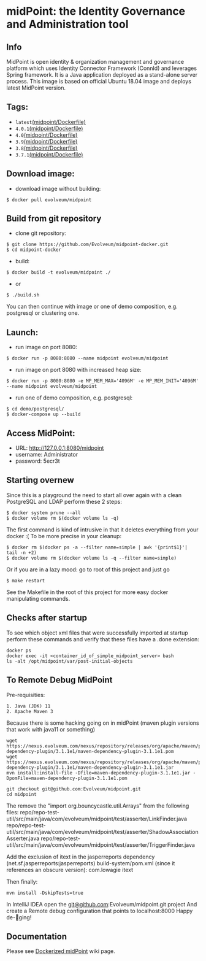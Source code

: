 # midPoint: the Identity Governance and Administration tool
## Info
MidPoint is open identity & organization management and governance platform which uses Identity Connector Framework (ConnId) and leverages Spring framework. It is a Java application deployed as a stand-alone server process. This image is based on official Ubuntu 18.04 image and deploys latest MidPoint version.

## Tags:
- `latest`[(midpoint/Dockerfile)](https://github.com/Evolveum/midpoint-docker)
- `4.0.1`[(midpoint/Dockerfile)](https://github.com/Evolveum/midpoint-docker/tree/4.0.1)
- `4.0`[(midpoint/Dockerfile)](https://github.com/Evolveum/midpoint-docker/tree/4.0)
- `3.9`[(midpoint/Dockerfile)](https://github.com/Evolveum/midpoint-docker/tree/3.9)
- `3.8`[(midpoint/Dockerfile)](https://github.com/Evolveum/midpoint-docker/tree/3.8)
- `3.7.1`[(midpoint/Dockerfile)](https://github.com/Evolveum/midpoint-docker/tree/3.7.1)

## Download image:
- download image without building:
```
$ docker pull evolveum/midpoint
```

## Build from git repository  
- clone git repository:
```
$ git clone https://github.com/Evolveum/midpoint-docker.git
$ cd midpoint-docker
```
- build:
```
$ docker build -t evolveum/midpoint ./
```
- or
```
$ ./build.sh
```
You can then continue with image or one of demo composition, e.g. postgresql or clustering one.

## Launch:
- run image on port 8080:
```
$ docker run -p 8080:8080 --name midpoint evolveum/midpoint
```
- run image on port 8080 with increased heap size:
```
$ docker run -p 8080:8080 -e MP_MEM_MAX='4096M' -e MP_MEM_INIT='4096M' --name midpoint evolveum/midpoint
```
- run one of demo composition, e.g. postgresql:
```
$ cd demo/postgresql/
$ docker-compose up --build
```

## Access MidPoint:
- URL: http://127.0.0.1:8080/midpoint
- username: Administrator
- password: 5ecr3t

## Starting overnew

Since this is a playground the need to start all over again with a clean PostgreSQL and LDAP perform these 2 steps:

```
$ docker system prune --all
$ docker volume rm $(docker volume ls -q)
```

The first command is kind of intrusive in that it deletes everything from your docker :(
To be more precise in your cleanup:

```
$ docker rm $(docker ps -a --filter name=simple | awk '{print$1}'| tail -n +2)
$ docker volume rm $(docker volume ls -q --filter name=simple)
```

Or if you are in a lazy mood: go to root of this project and just go

```
$ make restart
```

See the Makefile in the root of this project for more easy docker manipulating commands.

## Checks after startup

To see which object xml files that were successfully imported at startup perform these commands
and verify that these files have a .done extension:

```
docker ps
docker exec -it <container_id_of_simple_midpoint_server> bash
ls -alt /opt/midpoint/var/post-initial-objects
```

## To Remote Debug MidPoint

Pre-requisities:

    1. Java (JDK) 11
    2. Apache Maven 3

Because there is some hacking going on in midPoint (maven plugin versions that work with java11 or something)
```
wget https://nexus.evolveum.com/nexus/repository/releases/org/apache/maven/plugins/maven-dependency-plugin/3.1.1e1/maven-dependency-plugin-3.1.1e1.pom
wget https://nexus.evolveum.com/nexus/repository/releases/org/apache/maven/plugins/maven-dependency-plugin/3.1.1e1/maven-dependency-plugin-3.1.1e1.jar
mvn install:install-file -Dfile=maven-dependency-plugin-3.1.1e1.jar -DpomFile=maven-dependency-plugin-3.1.1e1.pom
```

```
git checkout git@github.com:Evolveum/midpoint.git
cd midpoint
```

The remove the "import org.bouncycastle.util.Arrays" from the following files:
    repo/repo-test-util/src/main/java/com/evolveum/midpoint/test/asserter/LinkFinder.java
    repo/repo-test-util/src/main/java/com/evolveum/midpoint/test/asserter/ShadowAssociationAsserter.java
    repo/repo-test-util/src/main/java/com/evolveum/midpoint/test/asserter/TriggerFinder.java

Add the exclusion of itext in the jasperreports dependency (net.sf.jasperreports:jasperreports) build-system/pom.xml (since it references an obscure version):
    <exclusion>
        <groupId>com.lowagie</groupId>
        <artifactId>itext</artifactId>
    </exclusion>

Then finally:
```
mvn install -DskipTests=true
```

In IntelliJ IDEA open the git@github.com:Evolveum/midpoint.git project
And create a Remote debug configuration that points to localhost:8000
Happy de-🐞ging!

## Documentation
Please see [Dockerized midPoint](https://wiki.evolveum.com/display/midPoint/Dockerized+midPoint) wiki page.
